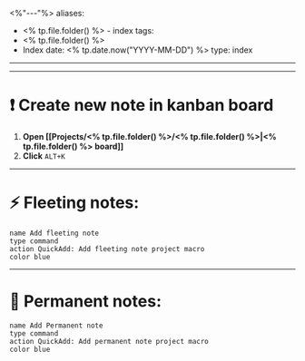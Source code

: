 <%"---"%>
aliases:
  - <% tp.file.folder() %> - index
tags:
  - <% tp.file.folder() %>
  - Index
date: <% tp.date.now("YYYY-MM-DD") %>
type: index
---
---
# ❗ Create new note in kanban board 

1. **Open [[Projects/<% tp.file.folder() %>/<% tp.file.folder() %>|<% tp.file.folder() %> board]]**
2. **Click** `ALT+K`

---
# ⚡ Fleeting notes:

```button
name Add fleeting note
type command
action QuickAdd: Add fleeting note project macro
color blue
```



---
# 🚩 Permanent notes:

```button
name Add Permanent note
type command
action QuickAdd: Add permanent note project macro
color blue
```

